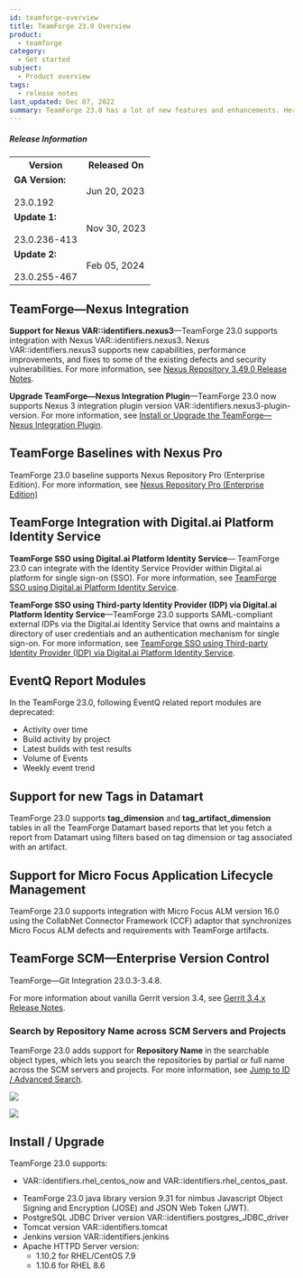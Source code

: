 ```yaml
---
id: teamforge-overview
title: TeamForge 23.0 Overview
product: 
  - teamforge
category:
  - Get started
subject:
  - Product overview
tags: 
  - release notes
last_updated: Dec 07, 2022
summary: TeamForge 23.0 has a lot of new features and enhancements. Here's a list of a few release-defining new features in TeamForge 23.0.
---
```


##### Release Information

<table>
  <tr>
    <th>Version</th>
    <th>Released On</th>
  </tr>
  <tr>
    <td><b>GA Version:</b> <br></br>23.0.192</td>
    <td>Jun 20, 2023</td>
  </tr>
  <tr>
    <td><b>Update 1:</b> <br></br> 23.0.236-413</td>
    <td>Nov 30, 2023</td>
  </tr>
  <tr>
    <td><b>Update 2:</b> <br></br> 23.0.255-467</td>
    <td>Feb 05, 2024</td>
  </tr>
</table>

## TeamForge—Nexus Integration

**Support for Nexus VAR::identifiers.nexus3**—TeamForge 23.0 supports integration with Nexus VAR::identifiers.nexus3. Nexus VAR::identifiers.nexus3 supports new capabilities, performance improvements, and fixes to some of the existing defects and security vulnerabilities. For more information, see [Nexus Repository 3.49.0 Release Notes](https://help.sonatype.com/repomanager3/product-information/release-notes/2023-release-notes/sonatype-nexus-repository-3.49.0-release-notes).

**Upgrade TeamForge—Nexus Integration Plugin**—TeamForge 23.0 now supports Nexus 3 integration plugin version VAR::identifiers.nexus3-plugin-version. For more information, see [Install or Upgrade the TeamForge—Nexus Integration Plugin](./IntegrationPages/installnexusplugin).

## TeamForge Baselines with Nexus Pro

TeamForge 23.0 baseline supports Nexus Repository Pro (Enterprise Edition). For more information, see [Nexus Repository Pro (Enterprise Edition)](https://www.sonatype.com/products/repository-oss-vs-pro-features)

<!-- See, https://forge.collab.net/sf/go/artf422210 -->
## TeamForge Integration with Digital.ai Platform Identity Service

**TeamForge SSO using Digital.ai Platform Identity Service**— TeamForge 23.0 can integrate with the Identity Service Provider within Digital.ai platform for single sign-on (SSO). For more information, see [TeamForge SSO using Digital.ai Platform Identity Service](./teamforge-integrating-with-identity-service#teamforgedaisaml).

**TeamForge SSO using Third-party Identity Provider (IDP) via Digital.ai Platform Identity Service**—TeamForge 23.0 supports SAML-compliant external IDPs via the Digital.ai Identity Service that owns and maintains a directory of user credentials and an authentication mechanism for single sign-on. For more information, see [TeamForge SSO using Third-party Identity Provider (IDP) via Digital.ai Platform Identity Service](./teamforge-integrating-with-identity-service.html#teamforgedaiidp).

<!-- See, https://forge.collab.net/sf/go/artf422097 -->
## EventQ Report Modules

In the TeamForge 23.0, following EventQ related report modules are deprecated:
  * Activity over time
  * Build activity by project
  * Latest builds with test results
  * Volume of Events
  * Weekly event trend

<!-- See, https://forge.collab.net/sf/go/artf422595 -->
## Support for new Tags in Datamart

TeamForge 23.0 supports **tag_dimension** and **tag_artifact_dimension** tables in all the TeamForge Datamart based reports that let you fetch a report from Datamart using filters based on tag dimension or tag associated with an artifact.

<!-- See, https://forge.collab.net/sf/go/artf422327 -->
## Support for Micro Focus Application Lifecycle Management

TeamForge 23.0 supports integration with Micro Focus ALM version 16.0 using the CollabNet Connector Framework (CCF) adaptor that synchronizes Micro Focus ALM defects and requirements with TeamForge artifacts.

## TeamForge SCM—Enterprise Version Control

TeamForge—Git Integration 23.0.3-3.4.8.

For more information about vanilla Gerrit version 3.4, see [Gerrit 3.4.x Release Notes](https://www.gerritcodereview.com/3.4.html).

<!-- See, https://forge.collab.net/sf/go/artf422686 -->
### Search by Repository Name across SCM Servers and Projects

TeamForge 23.0 adds support for **Repository Name** in the searchable object types, which lets you search the repositories by partial or full name across the SCM servers and projects. For more information, see [Jump to ID / Advanced Search](./search-keyword).

![](/docs/assets/images/repository-name-1.png)


![](/docs/assets/images/repository-name-2.png)

## Install / Upgrade

TeamForge 23.0 supports:

* VAR::identifiers.rhel_centos_now and VAR::identifiers.rhel_centos_past.
<!-- Eryk Confirmed theNimbus JOSE+JWT and PostgreSQL JDBC Driver upgrades are specific to 23.0 -->
* TeamForge 23.0 java library version 9.31 for nimbus Javascript Object Signing and Encryption (JOSE) and JSON Web Token (JWT).
* PostgreSQL JDBC Driver version VAR::identifiers.postgres_JDBC_driver
* Tomcat version VAR::identifiers.tomcat
* Jenkins version VAR::identifiers.jenkins
* Apache HTTPD Server version:
  * 1.10.2 for RHEL/CentOS 7.9
  * 1.10.6 for RHEL 8.6